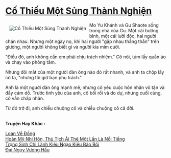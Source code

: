 <a href="https://truyentiki.com/co-thieu-mot-sung-thanh-nghien.30449/" title="Cố Thiếu Một Sủng Thành Nghiện"><h1>Cố Thiếu Một Sủng Thành Nghiện</h1></a><div style="display:table"><img align="right" style="float: left; padding: 10px;" src="https://truyentiki.com/a/img/str/src/30449.jpg" alt="Cố Thiếu Một Sủng Thành Nghiện">Mo Yu Khánh và Gu Shaote sống trong nhà của Gu. Một cái bướng bỉnh, một cái lưỡi độc, hai người chán nhau. Nhưng một ngày nọ, khi hai người "gặp nhau thẳng thắn" trên giường, một người không biết gì và người kia mỉm cười. <p></p> "Điều đó, anh không cần em phải chịu trách nhiệm." Cô nói, túm lấy quần áo và chạy vào phòng tắm. <p></p> Nhưng đôi mắt của một người đàn ông nào đó rất nhanh, và anh ta chộp lấy cô ta, "nhưng tôi giữ bạn phụ trách." <p></p> Anh là một người đàn ông mạnh mẽ, nhưng cô yêu cuộc hôn nhân vô tận và đầy cám dỗ. Trước tình yêu của anh, cô bối rối và do dự, nhưng cuối cùng, cô vẫn chấp nhận. <p></p> Từ đó trở đi, anh chiều chuộng cô và chiều chuộng cô cả đời.</div><p><br><b>Truyện Hay Khác :</b></p><a href="https://truyentiki.com/loan-ve-dong.30448/" alt="Loan Về Đồng">Loan Về Đồng</a><br/><a href="https://github.com/nownovels/truyenhay/tree/master/truyenhay/30766/README.md" alt="Hoàn Mỹ Nhị Hôn, Thủ Tịch Ái Thê Một Lần Là Nổi Tiếng">Hoàn Mỹ Nhị Hôn, Thủ Tịch Ái Thê Một Lần Là Nổi Tiếng</a><br/><a href="https://github.com/nownovels/truyenhay/tree/master/truyenhay/30631/README.md" alt="Trọng Sinh Chi Lãnh Kiêu Ngạo Kiều Bảo Bối">Trọng Sinh Chi Lãnh Kiêu Ngạo Kiều Bảo Bối</a><br/><a href="https://github.com/nownovels/truyenhay/tree/master/truyenhay/30827/README.md" alt="Đại Ngụy Vương Hầu">Đại Ngụy Vương Hầu</a><br/>